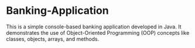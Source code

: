 # Banking-Application
This is a simple console-based banking application developed in Java. It demonstrates the use of Object-Oriented Programming (OOP) concepts like classes, objects, arrays, and methods.
